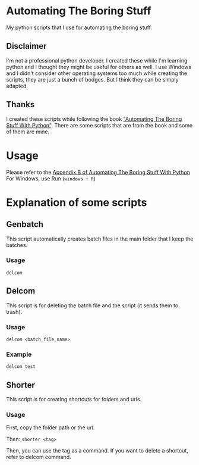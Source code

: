 # Automating The Boring Stuff
My python scripts that I use for automating the boring stuff.

## Disclaimer
I'm not a professional python developer. I created these while I'm learning python and I thought they might be useful for others as well.
I use Windows and I didn't consider other operating systems too much while creating the scripts, they are just a bunch of bodges. But I think they can be simply adapted.

## Thanks
I created these scripts while following the book ["Automating The Boring Stuff With Python"](https://automatetheboringstuff.com/). There are some scripts that are from the book and some of them are mine.

# Usage
Please refer to the [Appendix B of Automating The Boring Stuff With Python](https://automatetheboringstuff.com/appendixb/)
For Windows, use Run (`windows + R`)

# Explanation of some scripts

## Genbatch
This script automatically creates batch files in the main folder that I keep the batches.

### Usage
`delcom`

## Delcom
This script is for deleting the batch file and the script (it sends them to trash).

### Usage
`delcom <batch_file_name>`

### Example
`delcom test`

## Shorter
This script is for creating shortcuts for folders and urls.

### Usage
First, copy the folder path or the url.

Then:
`shorter <tag>`

Then, you can use the tag as a command. If you want to delete a shortcut, refer to delcom command.
